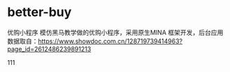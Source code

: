 # better-buy
优购小程序
模仿黑马教学做的优购小程序，采用原生MINA 框架开发，后台应用数据取自：https://www.showdoc.com.cn/128719739414963?page_id=2612486239891213

111